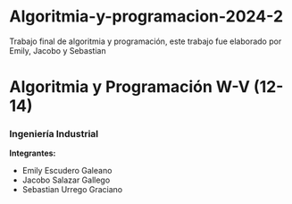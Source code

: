 # Algoritmia-y-programacion-2024-2
Trabajo final de algoritmia y programación, este trabajo fue elaborado por Emily, Jacobo y Sebastian 

# Algoritmia y Programación W-V (12-14)  
### Ingeniería Industrial  

**Integrantes:**  
- Emily Escudero Galeano  
- Jacobo Salazar Gallego  
- Sebastian Urrego Graciano  
